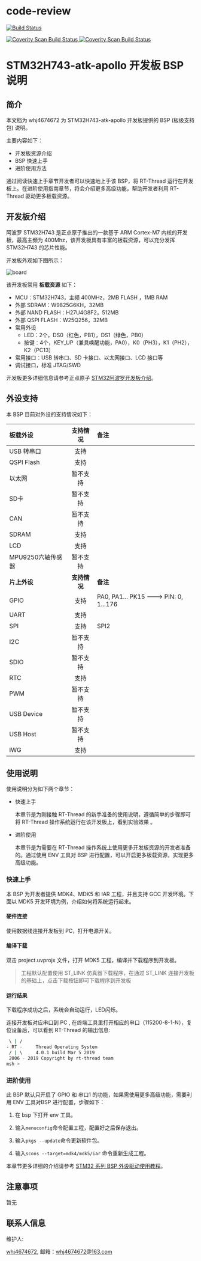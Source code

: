 #                         code-review
[![Build Status](https://travis-ci.com/loodao/helloworld.svg?branch=master)](https://travis-ci.com/loodao/helloworld)


<a href="https://scan.coverity.com/projects/soway-code-direct-sensor">
  <img alt="Coverity Scan Build Status"
       src="https://scan.coverity.com/projects/20845/badge.svg"/>
</a>

<a href="https://scan.coverity.com/projects/soway-code-direct-sensor">
  <img alt="Coverity Scan Build Status"
       src="https://img.shields.io/coverity/scan/20845.svg"/>
</a>

# STM32H743-atk-apollo 开发板 BSP 说明

## 简介

本文档为 whj4674672 为 STM32H743-atk-apollo 开发板提供的 BSP (板级支持包) 说明。

主要内容如下：

- 开发板资源介绍
- BSP 快速上手
- 进阶使用方法

通过阅读快速上手章节开发者可以快速地上手该 BSP，将 RT-Thread 运行在开发板上。在进阶使用指南章节，将会介绍更多高级功能，帮助开发者利用 RT-Thread 驱动更多板载资源。

## 开发板介绍

阿波罗 STM32H743 是正点原子推出的一款基于 ARM Cortex-M7 内核的开发板，最高主频为 400Mhz，该开发板具有丰富的板载资源，可以充分发挥 STM32H743 的芯片性能。

开发板外观如下图所示：

![board](figures/board.jpg)

该开发板常用 **板载资源** 如下：

- MCU：STM32H743，主频 400MHz，2MB FLASH ，1MB RAM
- 外部 SDRAM：W9825G6KH，32MB
- 外部 NAND FLASH：H27U4G8F2，512MB
- 外部 QSPI FLASH：W25Q256，32MB
- 常用外设
  - LED：2个，DS0（红色，PB1），DS1（绿色，PB0）
  - 按键：4个，KEY_UP（兼具唤醒功能，PA0），K0（PH3），K1（PH2），K2（PC13）
- 常用接口：USB 转串口、SD 卡接口、以太网接口、LCD 接口等
- 调试接口，标准 JTAG/SWD

开发板更多详细信息请参考正点原子 [STM32阿波罗开发板介绍](https://eboard.taobao.com/index.htm)。

## 外设支持

本 BSP 目前对外设的支持情况如下：

| **板载外设**      | **支持情况** | **备注**                              |
| :----------------- | :----------: | :------------------------------------- |
| USB 转串口        |     支持     |                                       |
| QSPI Flash        |     支持     |                                       |
| 以太网            |   暂不支持   |                                       |
| SD卡              |   暂不支持   |                                       |
| CAN               |   暂不支持   |                                       |
| SDRAM             |     支持     |                                       |
| LCD               |     支持     |                                       |
| MPU9250六轴传感器 |   暂不支持   |                                       |
| **片上外设**      | **支持情况** | **备注**                              |
| GPIO              |     支持     | PA0, PA1... PK15 ---> PIN: 0, 1...176 |
| UART              |     支持     |                                       |
| SPI               |   支持   | SPI2 |
| I2C               |   暂不支持   |                                       |
| SDIO              |   暂不支持   |                                       |
| RTC               |     支持     |                                       |
| PWM               |   暂不支持   |                                       |
| USB Device        |   暂不支持   |                                       |
| USB Host          |   暂不支持   |                                       |
| IWG               |     支持     |                                       |

## 使用说明

使用说明分为如下两个章节：

- 快速上手

    本章节是为刚接触 RT-Thread 的新手准备的使用说明，遵循简单的步骤即可将 RT-Thread 操作系统运行在该开发板上，看到实验效果 。

- 进阶使用

    本章节是为需要在 RT-Thread 操作系统上使用更多开发板资源的开发者准备的。通过使用 ENV 工具对 BSP 进行配置，可以开启更多板载资源，实现更多高级功能。


### 快速上手

本 BSP 为开发者提供 MDK4、MDK5 和 IAR 工程，并且支持 GCC 开发环境。下面以 MDK5 开发环境为例，介绍如何将系统运行起来。

#### 硬件连接

使用数据线连接开发板到 PC，打开电源开关。

#### 编译下载

双击 project.uvprojx 文件，打开 MDK5 工程，编译并下载程序到开发板。

> 工程默认配置使用 ST_LINK 仿真器下载程序，在通过 ST_LINK 连接开发板的基础上，点击下载按钮即可下载程序到开发板

#### 运行结果

下载程序成功之后，系统会自动运行，LED闪烁。

连接开发板对应串口到 PC , 在终端工具里打开相应的串口（115200-8-1-N），复位设备后，可以看到 RT-Thread 的输出信息:

```bash
 \ | /
- RT -     Thread Operating System
 / | \     4.0.1 build Mar 5 2019
 2006 - 2019 Copyright by rt-thread team
msh >
```
### 进阶使用

此 BSP 默认只开启了 GPIO 和 串口1 的功能，如果需使用更多高级功能，需要利用 ENV 工具对BSP 进行配置，步骤如下：

1. 在 bsp 下打开 env 工具。

2. 输入`menuconfig`命令配置工程，配置好之后保存退出。

3. 输入`pkgs --update`命令更新软件包。

4. 输入`scons --target=mdk4/mdk5/iar` 命令重新生成工程。

本章节更多详细的介绍请参考 [STM32 系列 BSP 外设驱动使用教程](../docs/STM32系列BSP外设驱动使用教程.md)。

## 注意事项

暂无

## 联系人信息

维护人:

 [whj4674672](https://github.com/whj4674672), 邮箱：<whj4674672@163.com>


